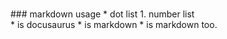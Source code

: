 # <Glossary id="Glossary"></Glossary>
<Glossary text='markdown usage'>
  ### markdown usage
  * dot list
  1. number list
</Glossary> <br/>
<Glossary text='file usage' fpath='/_Glossary.md'/>
* <Glossary id="docusaurus"></Glossary> is docusaurus
* <Glossary id="markdown"/> is markdown
* <Glossary id="markdown" text="another text"/> is markdown too.

